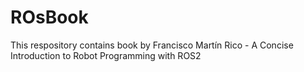 # ROsBook
This respository contains book by Francisco Martín Rico - A Concise Introduction to Robot Programming with ROS2
